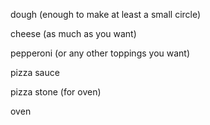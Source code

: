 dough (enough to make at least a small circle)

cheese (as much as you want)

pepperoni (or any other toppings you want)

pizza sauce

pizza stone (for oven)

oven